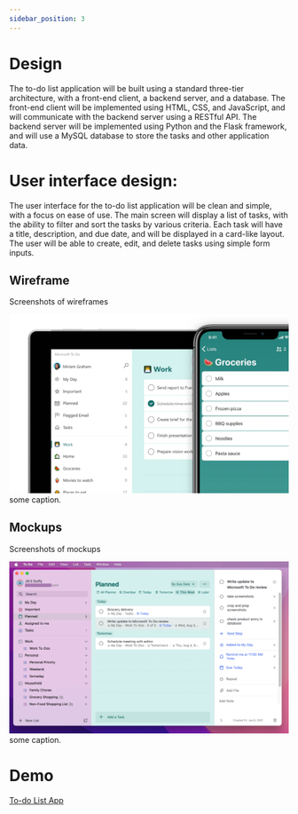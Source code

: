 ```yaml
---
sidebar_position: 3
---
```


# Design

The to-do list application will be built using a standard three-tier architecture, with a front-end client, a backend server, and a database. The front-end client will be implemented using HTML, CSS, and JavaScript, and will communicate with the backend server using a RESTful API. The backend server will be implemented using Python and the Flask framework, and will use a MySQL database to store the tasks and other application data.

# User interface design:

The user interface for the to-do list application will be clean and simple, with a focus on ease of use. The main screen will display a list of tasks, with the ability to filter and sort the tasks by various criteria. Each task will have a title, description, and due date, and will be displayed in a card-like layout. The user will be able to create, edit, and delete tasks using simple form inputs.

## Wireframe

Screenshots of wireframes

![1](./img/app_todo.webp)
some caption.

## Mockups

Screenshots of mockups

![2](./img/app_todo2.webp)
some caption.

# Demo
[To-do List App](https://todo.microsoft.com/)